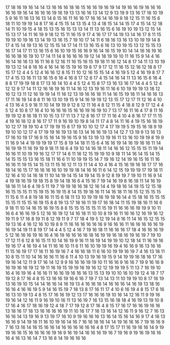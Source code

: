 17
18
16
19
16
14
14
13
16
16
16
18
16
15
16
16
19
16
19
14
19
16
16
19
16
16
16
16
16
19
16
14
16
16
16
19
16
19
13
13
16
16
13
14
12
9
13
19
9
13
16
17
16
10
19
5
9
16
11
16
13
16
13
14
8
15
16
11
16
16
17
16
16
14
16
19
9
18
12
15
11
16
15
6
18
11
10
19
19
14
8
17
16
4
15
15
14
13
15
4
13
4
18
15
14
14
15
17
4
15
14
12
18
14
11
10
19
15
4
18
15
13
15
16
15
13
13
14
11
13
16
15
6
16
19
10
19
13
12
15
14
15
13
17
14
11
16
19
9
18
12
15
11
16
15
9
17
4
16
17
17
14
19
13
14
16
17
8
11
15
19
19
10
19
16
13
14
19
13
16
15
7
19
10
17
14
11
6
18
16
13
16
13
10
19
19
14
8
17
4
15
14
19
13
16
12
15
15
14
17
14
11
13
16
15
6
16
13
10
19
15
13
12
15
15
13
16
17
14
17
11
13
16
15
6
16
10
19
15
16
16
9
16
14
16
15
19
10
14
14
16
16
19
16
16
16
18
16
19
10
17
14
11
14
8
16
16
16
19
12
14
18
19
19
10
11
16
15
9
14
4
16
16
14
16
16
13
16
11
16
8
12
16
11
16
15
16
15
19
18
11
16
12
14
8
17
14
11
13
10
19
19
13
12
14
8
16
16
4
16
14
16
15
19
16
19
8
17
9
17
12
11
16
15
12
16
12
18
8
17
15
17
12
4
4
5
12
4
16
16
12
8
15
11
10
12
16
15
15
14
4
16
19
5
12
4
16
19
8
17
7
17
4
15
13
16
11
13
16
15
6
16
4
16
8
17
12
8
17
4
15
14
16
14
11
13
16
15
6
16
4
8
8
17
19
19
18
8
17
13
16
14
10
4
4
5
12
4
15
8
17
13
16
13
16
17
14
4
4
5
12
4
12
12
9
17
14
11
12
16
16
19
16
11
14
16
12
13
19
16
11
16
6
10
19
19
19
13
18
12
16
12
13
11
12
16
19
19
14
11
16
12
13
19
16
16
18
11
14
16
15
19
18
11
14
16
16
13
17
11
16
19
14
8
8
11
16
13
10
19
15
9
14
16
19
19
12
13
15
17
12
17
11
12
16
4
10
4
13
16
4
5
9
18
11
10
14
19
19
9
12
8
12
11
16
4
8
12
11
15
4
18
8
12
9
17
12
4
4
5
12
4
10
8
17
16
4
10
16
16
16
15
16
16
19
16
19
10
7
13
17
16
11
16
4
17
8
11
16
19
19
12
8
16
18
11
10
15
13
17
11
13
7
12
8
16
17
17
11
16
4
10
4
8
16
17
17
11
15
4
19
16
18
12
8
16
17
17
11
9
16
19
10
19
8
14
11
17
4
8
14
11
16
4
19
15
16
18
19
10
12
17
19
19
10
4
17
19
19
15
8
17
19
10
10
12
17
4
17
19
19
5
19
15
16
18
9
19
19
10
10
12
17
4
17
19
19
16
19
13
16
13
14
16
16
19
13
14
12
7
13
19
9
13
16
13
17
16
10
19
17
16
9
15
16
14
19
16
15
9
16
13
19
13
19
16
11
13
16
10
19
19
8
19
9
11
16
9
14
4
19
19
19
19
17
15
8
19
14
18
11
15
6
4
16
16
19
14
16
19
16
16
11
14
16
19
19
11
16
19
19
9
18
11
16
6
4
19
10
14
16
18
11
14
16
16
12
15
15
15
11
19
14
16
16
11
10
19
19
16
12
17
17
14
6
11
16
12
15
19
19
10
9
18
11
14
16
14
15
14
15
14
15
15
15
13
16
15
18
11
16
6
11
10
19
19
15
14
7
19
16
12
14
19
16
15
16
11
16
16
16
11
19
15
14
15
13
11
15
16
12
11
13
11
14
4
10
4
16
4
15
16
19
16
18
17
17
16
18
14
16
15
17
16
16
16
16
10
19
19
18
14
16
16
11
6
14
12
15
19
19
19
17
19
18
11
12
16
4
10
14
16
18
11
10
14
19
14
15
14
19
14
15
9
12
8
19
19
7
19
10
11
16
9
14
4
19
18
16
19
19
18
15
8
19
14
18
16
6
4
15
16
7
19
14
16
19
8
16
18
11
14
16
19
18
16
11
14
6
4
19
5
11
19
7
19
19
18
16
18
12
16
14
4
19
18
16
14
19
15
12
15
18
16
15
15
15
11
15
19
15
16
19
15
8
14
15
19
18
16
11
14
16
18
11
16
15
12
15
15
15
11
15
6
11
4
8
19
18
16
11
15
6
18
11
13
10
19
19
16
19
18
16
14
4
15
18
16
15
15
15
15
15
11
15
15
16
19
15
8
8
19
13
17
18
16
11
19
17
16
18
14
11
15
19
18
16
11
16
6
9
18
11
10
14
16
15
16
19
15
8
8
15
15
15
15
15
11
15
19
11
16
16
16
19
19
9
10
11
16
6
4
16
16
19
5
12
16
16
19
12
14
16
18
11
10
10
8
19
16
11
16
16
12
16
19
16
12
19
11
9
17
16
8
19
11
8
12
19
11
9
7
17
18
4
19
5
12
19
14
8
16
11
14
16
15
12
15
15
19
13
16
4
16
12
16
10
19
8
9
11
16
16
16
16
16
16
9
16
16
16
11
16
16
16
16
16
19
16
19
14
19
11
8
19
17
14
4
4
5
12
4
16
7
19
16
18
11
16
16
16
17
18
4
16
16
16
19
5
12
16
16
16
19
16
16
4
16
19
16
16
16
16
18
16
19
19
16
18
16
19
16
19
7
19
10
17
12
11
6
12
8
16
15
11
10
14
16
19
9
16
11
16
19
14
19
19
10
12
18
14
11
16
19
16
19
16
17
4
16
19
4
14
11
16
16
10
11
6
11
16
10
19
19
16
19
4
16
16
9
16
13
16
16
11
15
16
19
17
17
16
11
16
19
16
7
4
16
16
18
11
6
16
10
19
19
16
19
7
4
16
13
18
11
10
8
15
11
10
14
16
16
16
11
16
6
11
4
10
13
19
16
19
15
9
14
19
19
16
18
16
17
16
19
16
14
12
11
9
17
16
14
12
9
9
16
16
16
19
19
10
11
16
16
9
16
16
7
19
9
16
16
9
16
19
16
16
19
12
19
11
16
19
15
19
19
16
19
16
12
12
19
19
19
5
11
13
7
16
19
10
16
4
16
19
16
4
16
16
11
16
16
19
16
16
16
13
15
13
19
10
10
16
10
19
12
4
18
7
17
19
12
8
17
16
4
8
15
13
16
16
19
16
6
16
7
19
7
13
14
13
11
10
19
19
10
8
17
16
19
13
16
19
10
15
14
14
16
16
14
16
19
13
4
16
16
16
14
16
16
16
14
16
19
13
18
16
16
16
4
16
16
19
5
9
14
16
15
19
7
18
13
8
17
16
11
17
4
10
6
16
19
4
8
15
17
6
16
16
13
10
19
13
4
8
15
17
16
16
19
12
13
17
16
16
16
19
10
16
14
12
16
11
9
19
16
19
16
14
12
16
11
9
16
19
10
16
11
13
16
19
7
16
13
15
16
18
18
4
16
19
13
19
10
8
17
16
4
16
17
18
16
19
12
4
18
7
17
19
12
8
17
16
4
8
15
17
16
17
16
16
19
16
16
13
18
16
17
18
13
16
16
16
16
19
11
10
16
17
7
16
13
16
14
12
16
11
9
16
12
7
16
13
16
16
14
13
19
16
9
13
19
17
16
10
9
19
16
16
16
13
16
14
15
16
14
16
9
17
4
16
13
16
16
9
14
19
16
11
16
10
19
16
14
16
7
16
16
18
16
14
14
19
16
16
16
7
19
16
16
9
7
16
13
16
14
16
15
16
16
14
16
16
16
16
16
16
4
8
17
15
17
11
16
19
16
16
14
9
19
19
16
16
15
16
16
16
16
19
16
9
16
19
14
16
16
16
19
16
7
19
16
9
19
16
19
16
16
16
4
16
13
16
14
7
13
16
8
14
19
16
16
16

